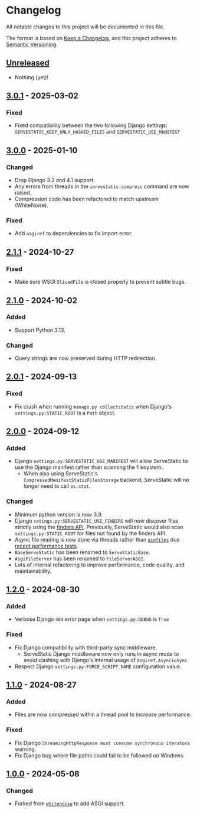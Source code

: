 # Changelog

All notable changes to this project will be documented in this file.

The format is based on [Keep a Changelog](https://keepachangelog.com/en/1.0.0/), and this project adheres to [Semantic Versioning](https://semver.org/spec/v2.0.0.html).

<!--
Using the following categories, list your changes in this order:
[Added, Changed, Deprecated, Removed, Fixed, Security]

Don't forget to remove deprecated code on each major release!
-->

## [Unreleased]

-   Nothing (yet)!

## [3.0.1] - 2025-03-02

### Fixed

-   Fixed compatibility between the two following Django settings: `SERVESTATIC_KEEP_ONLY_HASHED_FILES` and `SERVESTATIC_USE_MANIFEST`

## [3.0.0] - 2025-01-10

### Changed

-   Drop Django 3.2 and 4.1 support.
-   Any errors from threads in the `servestatic.compress` command are now raised.
-   Compression code has been refactored to match upstream (WhiteNoise).

### Fixed

-   Add `asgiref` to dependencies to fix import error.

## [2.1.1] - 2024-10-27

### Fixed

-   Make sure WSGI `SlicedFile` is closed properly to prevent subtle bugs.

## [2.1.0] - 2024-10-02

### Added

-   Support Python 3.13.

### Changed

-   Query strings are now preserved during HTTP redirection.

## [2.0.1] - 2024-09-13

### Fixed

-   Fix crash when running `manage.py collectstatic` when Django's `settings.py:STATIC_ROOT` is a `Path` object.

## [2.0.0] - 2024-09-12

### Added

-   Django `settings.py:SERVESTATIC_USE_MANIFEST` will allow ServeStatic to use the Django manifest rather than scanning the filesystem.
    -   When also using ServeStatic's `CompressedManifestStaticFilesStorage` backend, ServeStatic will no longer need to call `os.stat`.

### Changed

-   Minimum python version is now 3.9.
-   Django `setings.py:SERVESTATIC_USE_FINDERS` will now discover files strictly using the [finders API](https://docs.djangoproject.com/en/stable/ref/contrib/staticfiles/#finders-module). Previously, ServeStatic would also scan `settings.py:STATIC_ROOT` for files not found by the finders API.
-   Async file reading is now done via threads rather than [`aiofiles`](https://github.com/Tinche/aiofiles) due [recent performance tests](https://github.com/mosquito/aiofile/issues/88#issuecomment-2314380621).
-   `BaseServeStatic` has been renamed to `ServeStaticBase`.
-   `AsgiFileServer` has been renamed to `FileServerASGI`.
-   Lots of internal refactoring to improve performance, code quality, and maintainability.

## [1.2.0] - 2024-08-30

### Added

-   Verbose Django `404` error page when `settings.py:DEBUG` is `True`

### Fixed

-   Fix Django compatibility with third-party sync middleware.
    -   ServeStatic Django middleware now only runs in async mode to avoid clashing with Django's internal usage of `asgiref.AsyncToSync`.
-   Respect Django `settings.py:FORCE_SCRIPT_NAME` configuration value.

## [1.1.0] - 2024-08-27

### Added

-   Files are now compressed within a thread pool to increase performance.

### Fixed

-   Fix Django `StreamingHttpResponse must consume synchronous iterators` warning.
-   Fix Django bug where file paths could fail to be followed on Windows.

## [1.0.0] - 2024-05-08

### Changed

-   Forked from [`whitenoise`](https://github.com/evansd/whitenoise) to add ASGI support.

[Unreleased]: https://github.com/Archmonger/ServeStatic/compare/3.0.1...HEAD
[3.0.1]: https://github.com/Archmonger/ServeStatic/compare/3.0.0...3.0.1
[3.0.0]: https://github.com/Archmonger/ServeStatic/compare/2.1.1...3.0.0
[2.1.1]: https://github.com/Archmonger/ServeStatic/compare/2.1.0...2.1.1
[2.1.0]: https://github.com/Archmonger/ServeStatic/compare/2.0.1...2.1.0
[2.0.1]: https://github.com/Archmonger/ServeStatic/compare/2.0.0...2.0.1
[2.0.0]: https://github.com/Archmonger/ServeStatic/compare/1.2.0...2.0.0
[1.2.0]: https://github.com/Archmonger/ServeStatic/compare/1.1.0...1.2.0
[1.1.0]: https://github.com/Archmonger/ServeStatic/compare/1.0.0...1.1.0
[1.0.0]: https://github.com/Archmonger/ServeStatic/releases/tag/1.0.0
